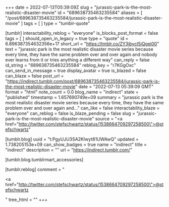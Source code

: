 +++
date = 2022-07-13T05:39:09Z
slug = "jurassic-park-is-the-most-realistic-disaster-movie"
id = "689638735463235584"
aliases = [ "/post/689638735463235584/jurassic-park-is-the-most-realistic-disaster-movie" ]
tags = [ ]
type = "tumblr-quote"

[tumblr]
interactability_reblog = "everyone"
is_blocks_post_format = false
tags = [ ]
should_open_in_legacy = true
type = "quote"
id = 6.896387354632356e+17
short_url = "https://tmblr.co/ZY3jbycI5iQgei00"
text = "jurassic park is the most realistic disaster movie series because every time, they have the same problem over and over again and nobody ever learns from it or tries anything a different way"
can_reply = false
id_string = "689638735463235584"
reblog_key = "r7KGgOxc"
can_send_in_message = true
display_avatar = true
is_blazed = false
can_blaze = false
post_url = "https://indirect.tumblr.com/post/689638735463235584/jurassic-park-is-the-most-realistic-disaster-movie"
date = "2022-07-13 05:39:09 GMT"
format = "html"
note_count = 0.0
blog_name = "indirect"
state = "published"
timestamp = 1.657690749e+09
summary = "jurassic park is the most realistic disaster movie series because every time, they have the same problem over and over again and..."
can_like = false
interactability_blaze = "everyone"
can_reblog = false
is_blaze_pending = false
slug = "jurassic-park-is-the-most-realistic-disaster-movie"
source = "<a href=\"http://twitter.com/stefschwartz/status/1538664709297258500\">@stefschwartz</a>"

[tumblr.blog]
uuid = "t:PgyUJU3SA2Klwyt81UWAwQ"
updated = 1.738205153e+09
can_show_badges = true
name = "indirect"
title = "indirect"
description = ""
url = "https://indirect.tumblr.com/"

[tumblr.blog.tumblrmart_accessories]

[tumblr.reblog]
comment = "<p><a href=\"http://twitter.com/stefschwartz/status/1538664709297258500\">@stefschwartz</a></p>"
tree_html = ""
+++
